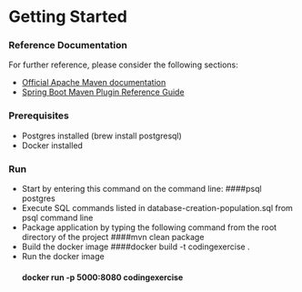 # Getting Started

### Reference Documentation
For further reference, please consider the following sections:

* [Official Apache Maven documentation](https://maven.apache.org/guides/index.html)
* [Spring Boot Maven Plugin Reference Guide](https://docs.spring.io/spring-boot/docs/2.1.8.RELEASE/maven-plugin/)

### Prerequisites
* Postgres installed (brew install postgresql)
* Docker installed


### Run
* Start by entering this command on the command line:
  ####psql postgres
* Execute SQL commands listed in database-creation-population.sql from psql command line
* Package application by typing the following command from the root directory of the project
  ####mvn clean package
* Build the docker image
  ####docker build -t codingexercise .
* Run the docker image
  #### docker run -p 5000:8080 codingexercise

